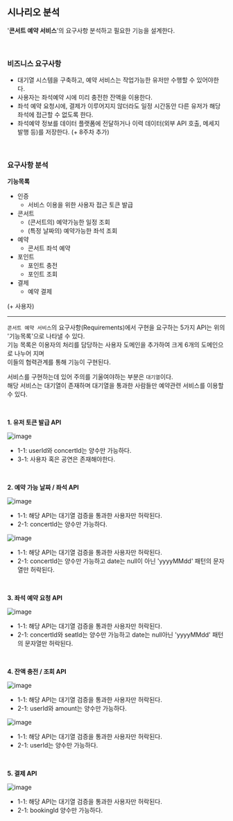 ## 시나리오 분석

'**콘서트 예약 서비스**'의 요구사항 분석하고 필요한 기능을 설계한다.

<br>

### 비즈니스 요구사항
- 대기열 시스템을 구축하고, 예약 서비스는 작업가능한 유저만 수행할 수 있어야한다.
- 사용자는 좌석예약 시에 미리 충전한 잔액을 이용한다.
- 좌석 예약 요청시에, 결제가 이루어지지 않더라도 일정 시간동안 다른 유저가 해당 좌석에 접근할 수 없도록 한다.
- 좌석예약 정보를 데이터 플랫폼에 전달하거나 이력 데이터(외부 API 호출, 메세지 발행 등)를 저장한다. (+ 8주차 추가)

<br>

### 요구사항 분석

**기능목록**
- 인증
    - 서비스 이용을 위한 사용자 접근 토큰 발급
- 콘서트
    - (콘서트의) 예약가능한 일정 조회
    - (특정 날짜의) 예약가능한 좌석 조회
- 예약
    - 콘서트 좌석 예약
- 포인트
    - 포인트 충전
    - 포인트 조회
- 결제
    - 예약 결제

(+ 사용자)

---

`콘서트 예약 서비스`의 요구사항(Requirements)에서 구현을 요구하는 5가지 API는
위의 '기능목록'으로 나타낼 수 있다. <br>
기능 목록은 이용자의 처리를 담당하는 사용자 도메인을 추가하여 크게 6개의 도메인으로 나누어 지며 <br>
이들의 협력관계를 통해 기능이 구현된다.

서비스를 구현하는데 있어 주의를 기울여야하는 부분은 `대기열`이다. <br>
해당 서비스는 대기열이 존재하며 대기열을 통과한 사람들만 예약관련 서비스를 이용할 수 있다.

<br>

**1. 유저 토큰 발급 API**

![image](https://github.com/user-attachments/assets/09bc94c9-391f-4664-9f87-38b80c89c6a8)

- 1-1: userId와 concertId는 양수만 가능하다.
- 3-1: 사용자 혹은 공연은 존재해야한다.

<br>

**2. 예약 가능 날짜 / 좌석 API**

![image](https://github.com/user-attachments/assets/2495bb3c-8072-4eba-a624-17278c56f235)

- 1-1: 해당 API는 대기열 검증을 통과한 사용자만 허락된다.
- 2-1: concertId는 양수만 가능하다.

![image](https://github.com/user-attachments/assets/badbfc8b-48a9-4c3d-80ea-d325a9ab7e5d)

- 1-1: 해당 API는 대기열 검증을 통과한 사용자만 허락된다.
- 2-1: concertId는 양수만 가능하고 date는 null이 아닌 'yyyyMMdd' 패턴의 문자열만 허락된다.

<br>

**3. 좌석 예약 요청 API**

![image](https://github.com/user-attachments/assets/745f7a64-077c-4613-b63e-7674b7816205)

- 1-1: 해당 API는 대기열 검증을 통과한 사용자만 허락된다.
- 2-1: concertId와 seatId는 양수만 가능하고 date는 null아닌 'yyyyMMdd' 패턴의 문자열만 허락된다.

<br>

**4. 잔액 충전 / 조회 API**

![image](https://github.com/user-attachments/assets/3422c4f1-df23-4f8c-b8de-3bf0fa7a6169)

- 1-1: 해당 API는 대기열 검증을 통과한 사용자만 허락된다.
- 2-1: userId와 amount는 양수만 가능하다.

![image](https://github.com/user-attachments/assets/a390b923-f14f-4220-8f6f-336d9d33fbbc)

- 1-1: 해당 API는 대기열 검증을 통과한 사용자만 허락된다.
- 2-1: userId는 양수만 가능하다.

<br>

**5. 결제 API**

![image](https://github.com/user-attachments/assets/113baf4b-cba9-47e0-ac84-b030af21a76e)

- 1-1: 해당 API는 대기열 검증을 통과한 사용자만 허락된다.
- 2-1: bookingId 양수만 가능하다.